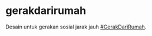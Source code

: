 # gerakdarirumah
Desain untuk gerakan sosial jarak jauh [#GerakDariRumah](https://gerakdarirumah.id/).
